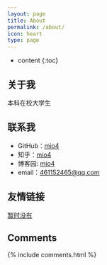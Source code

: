 ```yaml
---
layout: page
title: About
permalink: /about/
icon: heart
type: page
---
```


* content
{:toc}

## 关于我

本科在校大学生

## 联系我

* GitHub：[mio4](https://github.com/mio4)
* 知乎：[mio4](https://www.zhihu.com/people/mio4/activities)
* 博客园: [mio4](http://www.cnblogs.com/Hooooober/)
* email：461152465@qq.com

## 友情链接

[暂时没有]()



## Comments

{% include comments.html %}
